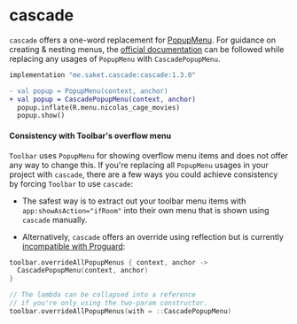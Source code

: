 # cascade

`cascade` offers a one-word replacement for [PopupMenu](https://developer.android.com/reference/androidx/appcompat/widget/PopupMenu). For guidance on creating & nesting menus, the [official documentation](https://developer.android.com/develop/ui/views/components/menus) can be followed while replacing any usages of `PopupMenu` with `CascadePopupMenu`.

```groovy
implementation "me.saket.cascade:cascade:1.3.0"
```

```diff
- val popup = PopupMenu(context, anchor)
+ val popup = CascadePopupMenu(context, anchor)
  popup.inflate(R.menu.nicolas_cage_movies)
  popup.show()
```

#### Consistency with Toolbar's overflow menu

`Toolbar` uses `PopupMenu` for showing overflow menu items and does not offer any way to change this. If you're replacing all `PopupMenu` usages in your project with `cascade`, there are a few ways you could achieve consistency by forcing `Toolbar` to use `cascade`:

- The safest way is to extract out your toolbar menu items with `app:showAsAction="ifRoom"` into their own menu that is shown using `cascade` manually.

- Alternatively, `cascade` offers an override using reflection but is currently [incompatible with Proguard](https://github.com/saket/cascade/issues/31):

```kotlin
toolbar.overrideAllPopupMenus { context, anchor ->
  CascadePopupMenu(context, anchor)
}

// The lambda can be collapsed into a reference
// if you're only using the two-param constructor.
toolbar.overrideAllPopupMenus(with = ::CascadePopupMenu)
```
